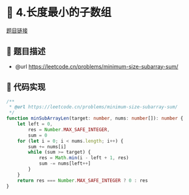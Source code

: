 # 🎲 4.长度最小的子数组

[题目链接](https://leetcode.cn/problems/minimum-size-subarray-sum/)

## 📝 题目描述
* @url https://leetcode.cn/problems/minimum-size-subarray-sum/

## 📃 代码实现
```typescript
/**
 * @url https://leetcode.cn/problems/minimum-size-subarray-sum/
 */
function minSubArrayLen(target: number, nums: number[]): number {
    let left = 0,
        res = Number.MAX_SAFE_INTEGER,
        sum = 0
    for (let i = 0; i < nums.length; i++) {
        sum += nums[i]
        while (sum >= target) {
            res = Math.min(i - left + 1, res)
            sum -= nums[left++]
        }
    }
    return res === Number.MAX_SAFE_INTEGER ? 0 : res
}


```
